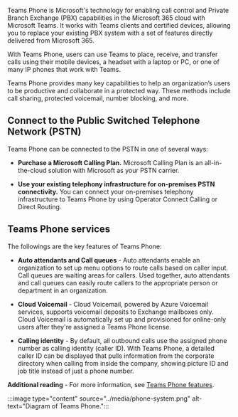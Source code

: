 Teams Phone is Microsoft's technology for enabling call control and Private Branch Exchange (PBX) capabilities in the Microsoft 365 cloud with Microsoft Teams. It works with Teams clients and certified devices, allowing you to replace your existing PBX system with a set of features directly delivered from Microsoft 365.

With Teams Phone, users can use Teams to place, receive, and transfer calls using their mobile devices, a headset with a laptop or PC, or one of many IP phones that work with Teams.

Teams Phone provides many key capabilities to help an organization’s users to be productive and collaborate in a protected way. These methods include call sharing, protected voicemail, number blocking, and more.

## Connect to the Public Switched Telephone Network (PSTN)
Teams Phone can be connected to the PSTN in one of several ways:
* **Purchase a Microsoft Calling Plan.** Microsoft Calling Plan is an all-in-the-cloud solution with Microsoft as your PSTN carrier.

* **Use your existing telephony infrastructure for on-premises PSTN connectivity.**            You can connect your on-premises telephony infrastructure to Teams Phone by using Operator Connect Calling or Direct Routing.

## Teams Phone services

The followings are the key features of Teams Phone:

* **Auto attendants and Call queues** - Auto attendants enable an organization to set up menu options to route calls based on caller input. Call queues are waiting areas for callers. Used together, auto attendants and call queues can easily route callers to the appropriate person or department in an organization.

* **Cloud Voicemail** - Cloud Voicemail, powered by Azure Voicemail services, supports voicemail deposits to Exchange mailboxes only. Cloud Voicemail is automatically set up and provisioned for online-only users after they're assigned a Teams Phone license.

* **Calling identity** - By default, all outbound calls use the assigned phone number as calling identity (caller ID). With Teams Phone, a detailed caller ID can be displayed that pulls information from the corporate directory when calling from inside the company, showing picture ID and job title instead of just a phone number.

**Additional reading** - For more information, see [Teams Phone features](/microsoftteams/here-s-what-you-get-with-phone-system#phone-system-features?azure-portal=true).

:::image type="content" source="../media/phone-system.png" alt-text="Diagram of Teams Phone.":::
